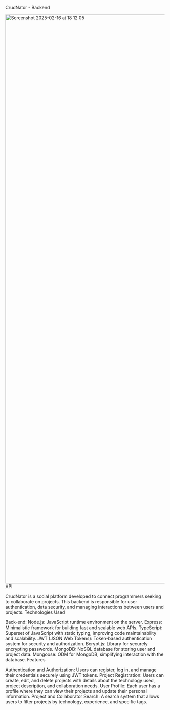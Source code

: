 CrudNator - Backend 

<img width="1800" alt="Screenshot 2025-02-16 at 18 12 05" src="https://github.com/user-attachments/assets/b0dcd4cb-b2ca-4666-af71-4c8623823489" />
API


CrudNator is a social platform developed to connect programmers seeking to collaborate on projects. This backend is responsible for user authentication, data security, and managing interactions between users and projects.
Technologies Used

Back-end:
Node.js: JavaScript runtime environment on the server.
Express: Minimalistic framework for building fast and scalable web APIs.
TypeScript: Superset of JavaScript with static typing, improving code maintainability and scalability.
JWT (JSON Web Tokens): Token-based authentication system for security and authorization.
Bcrypt.js: Library for securely encrypting passwords.
MongoDB: NoSQL database for storing user and project data.
Mongoose: ODM for MongoDB, simplifying interaction with the database.
Features

Authentication and Authorization: Users can register, log in, and manage their credentials securely using JWT tokens.
Project Registration: Users can create, edit, and delete projects with details about the technology used, project description, and collaboration needs.
User Profile: Each user has a profile where they can view their projects and update their personal information.
Project and Collaborator Search: A search system that allows users to filter projects by technology, experience, and specific tags.
